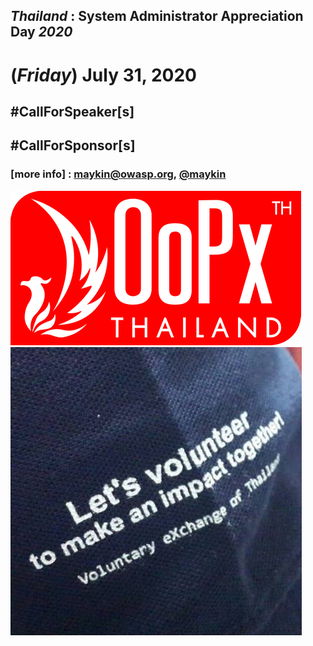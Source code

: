 ## ***Thailand*** : System Administrator Appreciation Day ***2020***
# **(*Friday*) July 31, 2020**

## #CallForSpeaker[s]
## #CallForSponsor[s]

### [more info] : <maykin@owasp.org>, [@maykin](https://line.me/R/ti/p/%40maykin)


![](Supporters/OoPx.png "Thank you to our supporters")
![](Supporters/VolunteXTH.jpg "Thank you to our supporters")
